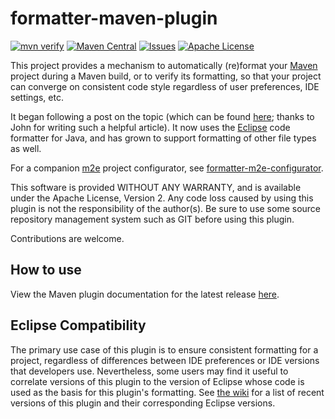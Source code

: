 formatter-maven-plugin
======================

[![mvn verify][ci_img]][ci_link] [![Maven Central][maven_img]][maven_link]
[![Issues][issues_img]][issues_link] [![Apache License][license_img]][license_link]

This project provides a mechanism to automatically (re)format your [Maven]
project during a Maven build, or to verify its formatting, so that your project
can converge on consistent code style regardless of user preferences, IDE
settings, etc.

It began following a post on the topic (which can be found [here][blog]; thanks
to John for writing such a helpful article). It now uses the [Eclipse] code
formatter for Java, and has grown to support formatting of other file types as
well.

For a companion [m2e] project configurator, see [formatter-m2e-configurator].

This software is provided WITHOUT ANY WARRANTY, and is available under the
Apache License, Version 2. Any code loss caused by using this plugin is not the
responsibility of the author(s). Be sure to use some source repository
management system such as GIT before using this plugin.

Contributions are welcome.

## How to use

View the Maven plugin documentation for the latest release [here][plugin-docs].

## Eclipse Compatibility

The primary use case of this plugin is to ensure consistent formatting for a
project, regardless of differences between IDE preferences or IDE versions that
developers use. Nevertheless, some users may find it useful to correlate
versions of this plugin to the version of Eclipse whose code is used as the
basis for this plugin's formatting. See [the wiki][compat] for a list of recent
versions of this plugin and their corresponding Eclipse versions.

[Eclipse]: https://eclipse.org
[Maven]: https://maven.apache.org
[blog]: http://ssscripting.wordpress.com/2009/06/10/how-to-use-the-eclipse-code-formatter-from-your-code/
[ci_img]: https://github.com/revelc/formatter-maven-plugin/workflows/mvn%20verify/badge.svg
[ci_link]: https://github.com/revelc/formatter-maven-plugin/actions
[compat]: https://github.com/revelc/formatter-maven-plugin/wiki/Eclipse-Version-Compatibility
[formatter-m2e-configurator]: https://github.com/revelc/formatter-m2e-configurator
[issues_img]: https://img.shields.io/github/issues/revelc/formatter-maven-plugin.svg
[issues_link]: https://github.com/revelc/formatter-maven-plugin/issues
[license_img]: http://img.shields.io/badge/license-ASL-blue.svg
[license_link]: https://github.com/revelc/formatter-maven-plugin/blob/master/LICENSE
[m2e]: https://eclipse.org/m2e
[maven_img]: https://maven-badges.herokuapp.com/maven-central/net.revelc.code.formatter/formatter-maven-plugin/badge.svg
[maven_link]: https://maven-badges.herokuapp.com/maven-central/net.revelc.code.formatter/formatter-maven-plugin
[plugin-docs]: http://code.revelc.net/formatter-maven-plugin/
[related1]: http://wiki.eclipse.org/M2E_extension_development_environment
[related2]: http://wiki.eclipse.org/Submitting_M2E_marketplace_entries
[related3]: http://www.eclipse.org/forums/index.php/t/478639/0/unread/
[related4]: http://www.vogella.com/articles/EclipsePreferences/article.html
